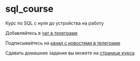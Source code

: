 # sql_course
Курс по SQL с нуля до устройства на работу

Добавляйтесь в [чат в телеграме](https://t.me/+A6_pJhDS2Tc5ZjIy)

Подписывайтесь на [канал с новостями в телеграме](https://t.me/dwhlearn)

Сдавать домашние задания вы можете на [странице курса](https://itempuniversity.com/course/view.php?id=533)
